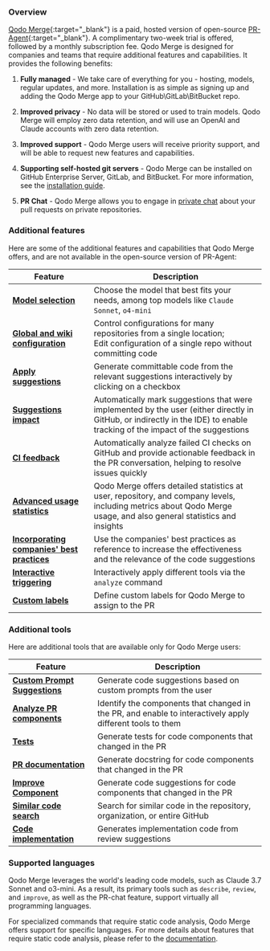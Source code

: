 ### Overview

[Qodo Merge](https://www.codium.ai/pricing/){:target="_blank"} is a paid, hosted version of open-source [PR-Agent](https://github.com/Codium-ai/pr-agent){:target="_blank"}. A complimentary two-week trial is offered, followed by a monthly subscription fee.
Qodo Merge is designed for companies and teams that require additional features and capabilities. It provides the following benefits:

1. **Fully managed** - We take care of everything for you - hosting, models, regular updates, and more. Installation is as simple as signing up and adding the Qodo Merge app to your GitHub\GitLab\BitBucket repo.

2. **Improved privacy** - No data will be stored or used to train models. Qodo Merge will employ zero data retention, and will use an OpenAI and Claude accounts with zero data retention.

3. **Improved support** - Qodo Merge users will receive priority support, and will be able to request new features and capabilities.

4. **Supporting self-hosted git servers** - Qodo Merge can be installed on GitHub Enterprise Server, GitLab, and BitBucket. For more information, see the [installation guide](https://qodo-merge-docs.qodo.ai/installation/pr_agent_pro/).

5. **PR Chat** - Qodo Merge allows you to engage in [private chat](https://qodo-merge-docs.qodo.ai/chrome-extension/features/#pr-chat) about your pull requests on private repositories.

### Additional features

Here are some of the additional features and capabilities that Qodo Merge offers, and are not available in the open-source version of PR-Agent:

| Feature                                                                                                              | Description                                                                                                                                            |
| -------------------------------------------------------------------------------------------------------------------- |--------------------------------------------------------------------------------------------------------------------------------------------------------|
| [**Model selection**](https://qodo-merge-docs.qodo.ai/usage-guide/PR_agent_pro_models/)                              | Choose the model that best fits your needs, among top models like `Claude Sonnet`, `o4-mini`                                                           |
| [**Global and wiki configuration**](https://qodo-merge-docs.qodo.ai/usage-guide/configuration_options/)              | Control configurations for many repositories from a single location; <br>Edit configuration of a single repo without committing code                   |
| [**Apply suggestions**](https://qodo-merge-docs.qodo.ai/tools/improve/#overview)                                     | Generate committable code from the relevant suggestions interactively by clicking on a checkbox                                                        |
| [**Suggestions impact**](https://qodo-merge-docs.qodo.ai/tools/improve/#assessing-impact)                            | Automatically mark suggestions that were implemented by the user (either directly in GitHub, or indirectly in the IDE) to enable tracking of the impact of the suggestions |
| [**CI feedback**](https://qodo-merge-docs.qodo.ai/tools/ci_feedback/)                                                | Automatically analyze failed CI checks on GitHub and provide actionable feedback in the PR conversation, helping to resolve issues quickly             |
| [**Advanced usage statistics**](https://www.codium.ai/contact/#/)                                                    | Qodo Merge offers detailed statistics at user, repository, and company levels, including metrics about Qodo Merge usage, and also general statistics and insights |
| [**Incorporating companies' best practices**](https://qodo-merge-docs.qodo.ai/tools/improve/#best-practices)         | Use the companies' best practices as reference to increase the effectiveness and the relevance of the code suggestions                                 |
| [**Interactive triggering**](https://qodo-merge-docs.qodo.ai/tools/analyze/#example-usage)                           | Interactively apply different tools via the `analyze` command                                                                                          |
| [**Custom labels**](https://qodo-merge-docs.qodo.ai/tools/describe/#handle-custom-labels-from-the-repos-labels-page) | Define custom labels for Qodo Merge to assign to the PR                                                                                                |

### Additional tools

Here are additional tools that are available only for Qodo Merge users:

| Feature                                                                               | Description                                                                                               |
| ------------------------------------------------------------------------------------- | --------------------------------------------------------------------------------------------------------- |
| [**Custom Prompt Suggestions**](https://qodo-merge-docs.qodo.ai/tools/custom_prompt/) | Generate code suggestions based on custom prompts from the user                                           |
| [**Analyze PR components**](https://qodo-merge-docs.qodo.ai/tools/analyze/)           | Identify the components that changed in the PR, and enable to interactively apply different tools to them |
| [**Tests**](https://qodo-merge-docs.qodo.ai/tools/test/)                              | Generate tests for code components that changed in the PR                                                 |
| [**PR documentation**](https://qodo-merge-docs.qodo.ai/tools/documentation/)          | Generate docstring for code components that changed in the PR                                             |
| [**Improve Component**](https://qodo-merge-docs.qodo.ai/tools/improve_component/)     | Generate code suggestions for code components that changed in the PR                                      |
| [**Similar code search**](https://qodo-merge-docs.qodo.ai/tools/similar_code/)        | Search for similar code in the repository, organization, or entire GitHub                                 |
| [**Code implementation**](https://qodo-merge-docs.qodo.ai/tools/implement/)           | Generates implementation code from review suggestions                                                     |

### Supported languages

Qodo Merge leverages the world's leading code models, such as Claude 3.7 Sonnet and o3-mini.
As a result, its primary tools such as `describe`, `review`, and `improve`, as well as the PR-chat feature, support virtually all programming languages.

For specialized commands that require static code analysis, Qodo Merge offers support for specific languages. For more details about features that require static code analysis, please refer to the [documentation](https://qodo-merge-docs.qodo.ai/tools/analyze/#overview).
